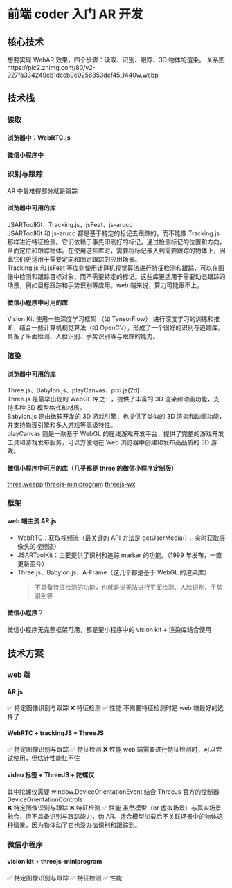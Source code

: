 # 前端 coder 入门 AR 开发

## 核心技术

想要实现 WebAR 效果，四个步骤：读取、识别、跟踪、3D 物体的渲染。
关系图https://pic2.zhimg.com/80/v2-927fa334249cb1dccb9e0256853def45_1440w.webp

## 技术栈

### 读取

#### 浏览器中：WebRTC.js

#### 微信小程序中

### 识别与跟踪

AR 中最难得部分就是跟踪

#### 浏览器中可用的库

JSARToolKit、Tracking.js、jsFeat、js-aruco  
JSARToolKit 和 js-aruco 都是基于特定的标记去跟踪的，而不能像 Tracking.js 那样进行特征检测。它们依赖于事先印刷好的标记，通过检测标记的位置和方向，从而定位和跟踪物体。在使用这些库时，需要将标记嵌入到需要跟踪的物体上，因此它们更适用于需要定向和固定跟踪的应用场景。  
Tracking.js 和 jsFeat 等库则使用计算机视觉算法进行特征检测和跟踪，可以在图像中检测和跟踪目标对象，而不需要特定的标记。这些库更适用于需要动态跟踪的场景，例如目标跟踪和手势识别等应用。web 端来说，算力可能跟不上。

#### 微信小程序中可用的库

Vision Kit 使用一些深度学习框架 （如 TensorFlow） 进行深度学习的训练和推断，结合一些计算机视觉算法（如 OpenCV），形成了一个很好的识别与追踪库。具备了平面检测、人脸识别、手势识别等与跟踪的能力。

### 渲染

#### 浏览器中可用的库

Three.js、Babylon.js、playCanvas、pixi.js(2d)  
 Three.js 是最早出现的 WebGL 库之一，提供了丰富的 3D 渲染和动画功能，支持多种 3D 模型格式和材质。  
 Babylon.js 是由微软开发的 3D 游戏引擎，也提供了类似的 3D 渲染和动画功能，并支持物理引擎和多人游戏等高级特性。  
 playCanvas 则是一款基于 WebGL 的在线游戏开发平台，提供了完整的游戏开发工具和游戏发布服务，可以方便地在 Web 浏览器中创建和发布高品质的 3D 游戏。

#### 微信小程序中可用的库（几乎都是 three 的微信小程序定制版）

[three.weapp](https://github.com/yannliao/threejs.miniprogram)
[threejs-miniprogram](https://github.com/wechat-miniprogram/threejs-miniprogram)
[threejs-wx](https://github.com/amorwilliams/threejs-wx)

### 框架

#### web 端主流 AR.js

- WebRTC：获取视频流（最关键的 API 方法是 getUserMedia() ，实时获取摄像头的视频流）
- JSARToolKit：主要提供了识别和追踪 marker 的功能。（1999 年发布，一直更新至今）
- Three.js、Babylon.js、A-Frame（这几个都是基于 WebGL 的渲染库）
  > 不具备特征检测的功能，也就是说无法进行平面检测、人脸识别、手势识别等

#### 微信小程序？

微信小程序无完整框架可用，都是要小程序中的 vision kit + 渲染库结合使用

## 技术方案

### web 端

#### AR.js

✅ 特定图像识别与跟踪
❌ 特征检测
✅ 性能
不需要特征检测时是 web 端最好的选择了

#### WebRTC + trackingJS + ThreeJS

✅ 特定图像识别与跟踪
✅ 特征检测
❌ 性能
web 端需要进行特征检测时，可以尝试使用，但估计性能扛不住

#### video 标签 + ThreeJS + 陀螺仪

其中陀螺仪需要 window.DeviceOrientationEvent 结合 ThreeJs 官方的控制器 DeviceOrientationControls  
❌ 特定图像识别与跟踪
❌ 特征检测
✅ 性能
虽然模型（or 虚拟场景）与真实场景融合，但不具备识别与跟踪能力，伪 AR。适合模型加载后不关联场景中的物体这种情景，因为物体动了它也没办法识别和跟踪到。

### 微信小程序

#### vision kit + threejs-miniprogram

✅ 特定图像识别与跟踪
✅ 特征检测
✅ 性能
